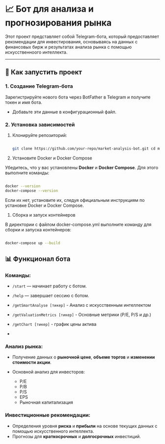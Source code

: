 # 📈 **Бот для анализа и прогнозирования рынка**

Этот проект представляет собой Telegram-бота, который предоставляет рекомендации для инвестирования, основываясь на данных с финансовых бирж и результатах анализа рынка с помощью искусственноого интеллекта.

---

## 🚀 **Как запустить проект**

### 1. **Создание Telegram-бота**

Зарегистрируйте нового бота через BotFather в Telegram и получите токен и имя бота.

- Добавьте эти данные в конфигурационный файл.


### 2. **Установка зависимостей**

1. Клонируйте репозиторий:

   ``` bash

   git clone https://github.com/your-repo/market-analysis-bot.git cd market-analysis-bot
   ```

2. Установите Docker и Docker Compose

Убедитесь, что у вас установлены **Docker** и **Docker Compose**. Для этого выполните команды:

   ```bash

   docker --version 
   docker-compose --version
   ```

Если их нет, установите их, следуя официальным инструкциям по установке Docker и Docker Compose.

1. Сборка и запуск контейнеров
   
В директории с файлом docker-compose.yml выполните команду для сборки и запуска контейнеров:

   ```bash
   
   docker-compose up --build
   ```

## 📊 **Функционал бота**

### **Команды:**

- `/start` — начинает работу с ботом.

- `/help` — завершает сессию с ботом.

- `/getSmartAnalyse [тикер]` - Анализ с искусственным интеллектом

- `/getValuationMetrics [тикер]` - Основные метрики (P/E, P/S и др.)

- `/getChart [тикер]` - график цены актива
- 
### **Анализ рынка:**

- Получение данных о **рыночной цене**, **объеме торгов** и **изменении стоимости акции**.

- Основной анализ для инвесторов:


   - P/E
   - P/B
   - P/S
   - EPS
   - Рыночная капитализация


### **Инвестиционные рекомендации:**

- Определения уровня **риска** и **прибыли** на основе текущих данных с помощью искусственного интеллекта.
- Прогнозы для **краткосрочных** и **долгосрочных** инвестиций.